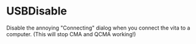 # USBDisable

Disable the annoying "Connecting" dialog when you connect the vita to a computer. (This will stop CMA and QCMA working!)

